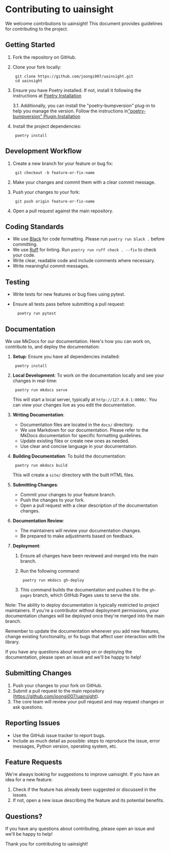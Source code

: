 # Contributing to uainsight

We welcome contributions to uainsight! This document provides guidelines for contributing to the project.

## Getting Started

1. Fork the repository on GitHub.
2. Clone your fork locally:

        git clone https://github.com/joongi007/uainsight.git
        cd uainsight    

3. Ensure you have Poetry installed. If not, install it following the instructions at [Poetry Installation](https://python-poetry.org/docs/#installation)
    
    3.1. Additionally, you can install the "poetry-bumpversion" plug-in to help you manage the version. Follow the instructions in["poetry-bumpversion" Plugin Installation](https://github.com/monim67/poetry-bumpversion)

4. Install the project dependencies:

        poetry install

## Development Workflow

1. Create a new branch for your feature or bug fix:

        git checkout -b feature-or-fix-name

2. Make your changes and commit them with a clear commit message.
3. Push your changes to your fork:

        git push origin feature-or-fix-name

4. Open a pull request against the main repository.

## Coding Standards

- We use [Black](https://black.readthedocs.io/) for code formatting. Please run `poetry run black .` before committing.
- We use [Ruff](https://beta.ruff.rs/docs/) for linting. Run `poetry run ruff check . --fix` to check your code.
- Write clear, readable code and include comments where necessary.
- Write meaningful commit messages.

## Testing

- Write tests for new features or bug fixes using pytest.
- Ensure all tests pass before submitting a pull request:

        poetry run pytest


## Documentation

We use MkDocs for our documentation. Here's how you can work on, contribute to, and deploy the documentation:

1. **Setup**: Ensure you have all dependencies installed:

        poetry install

2. **Local Development**: To work on the documentation locally and see your changes in real-time:

        poetry run mkdocs serve

    This will start a local server, typically at `http://127.0.0.1:8000/`. You can view your changes live as you edit the documentation.

3. **Writing Documentation**: 
    - Documentation files are located in the `docs/` directory.
    - We use Markdown for our documentation. Please refer to the MkDocs documentation for specific formatting guidelines.
    - Update existing files or create new ones as needed.
    - Use clear and concise language in your documentation.

4. **Building Documentation**: To build the documentation:

        poetry run mkdocs build

    This will create a `site/` directory with the built HTML files.

5. **Submitting Changes**: 
    - Commit your changes to your feature branch.
    - Push the changes to your fork.
    - Open a pull request with a clear description of the documentation changes.

6. **Documentation Review**: 
    - The maintainers will review your documentation changes.
    - Be prepared to make adjustments based on feedback.

7. **Deployment**: 
    1. Ensure all changes have been reviewed and merged into the main branch.
    2. Run the following command:

            poetry run mkdocs gh-deploy

    3. This command builds the documentation and pushes it to the `gh-pages` branch, which GitHub Pages uses to serve the site.

Note: The ability to deploy documentation is typically restricted to project maintainers. If you're a contributor without deployment permissions, your documentation changes will be deployed once they're merged into the main branch.

Remember to update the documentation whenever you add new features, change existing functionality, or fix bugs that affect user interaction with the library.

If you have any questions about working on or deploying the documentation, please open an issue and we'll be happy to help!

## Submitting Changes

1. Push your changes to your fork on GitHub.
2. Submit a pull request to the main repository (https://github.com/joongi007/uainsight).
3. The core team will review your pull request and may request changes or ask questions.

## Reporting Issues

- Use the GitHub issue tracker to report bugs.
- Include as much detail as possible: steps to reproduce the issue, error messages, Python version, operating system, etc.

## Feature Requests

We're always looking for suggestions to improve uainsight. If you have an idea for a new feature:

1. Check if the feature has already been suggested or discussed in the issues.
2. If not, open a new issue describing the feature and its potential benefits.

## Questions?

If you have any questions about contributing, please open an issue and we'll be happy to help!

Thank you for contributing to uainsight!